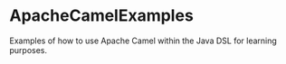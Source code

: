 # ApacheCamelExamples
Examples of how to use Apache Camel within the Java DSL for learning purposes.
